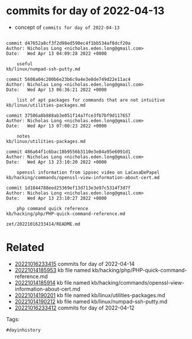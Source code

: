 # commits for day of 2022-04-13

- concept of `commits for day of 2022-04-13`

```

commit d47652a8cf3f2d98ed590ec4f1bb534af8dcf20a
Author: Nicholas Long <nicholas.eden.long@gmail.com>
Date:   Wed Apr 13 04:09:28 2022 +0000

    useful
kb/linux/numpad-ssh-putty.md

commit 5608a04c200b6e23b6c9a4e3e8de749d22e11ac4
Author: Nicholas Long <nicholas.eden.long@gmail.com>
Date:   Wed Apr 13 06:36:21 2022 +0000

    list of apt packages for commands that are not intuitive
kb/linux/utilities-packages.md

commit 37506a8b888ab3e051f14a7fce3fb7bf9d117657
Author: Nicholas Long <nicholas.eden.long@gmail.com>
Date:   Wed Apr 13 07:00:23 2022 +0000

    notes
kb/linux/utilities-packages.md

commit 486a64f1c6bac18b9556b3110e3e84a95e6091d1
Author: Nicholas Long <nicholas.eden.long@gmail.com>
Date:   Wed Apr 13 23:10:20 2022 +0000

    openssl information from ippsec video on LaCasaDePapel
kb/hacking/commands/openssl-view-information-about-cert.md

commit 1d1844788eed25369ef13d713e3e97c5314f3d7f
Author: Nicholas Long <nicholas.eden.long@gmail.com>
Date:   Wed Apr 13 23:10:27 2022 +0000

    php command quick reference
kb/hacking/php/PHP-quick-command-reference.md
```

` zet/20221016233414/README.md `

# Related

- [20221016233415](/zet/20221016233415/README.md) commits for day of 2022-04-14
- [20221014185953](/zet/20221014185953/README.md) kb file named kb/hacking/php/PHP-quick-command-reference.md
- [20221014185914](/zet/20221014185914/README.md) kb file named kb/hacking/commands/openssl-view-information-about-cert.md
- [20221014190201](/zet/20221014190201/README.md) kb file named kb/linux/utilities-packages.md
- [20221014190212](/zet/20221014190212/README.md) kb file named kb/linux/numpad-ssh-putty.md
- [20221016233412](/zet/20221016233412/README.md) commits for day of 2022-04-12

Tags:

    #dayinhistory
